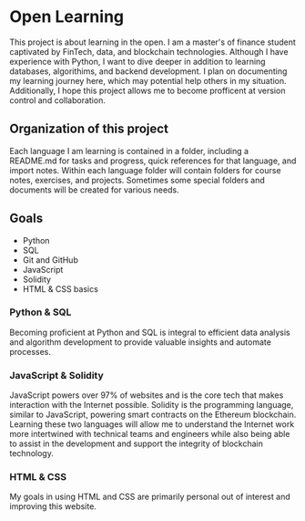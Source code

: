 # Open Learning

This project is about learning in the open. I am a master's of finance student captivated by FinTech, data, and blockchain technologies. Although I have experience with Python, I want to dive deeper in addition to learning databases, algorithims, and backend development. I plan on documenting my learning journey here, which may potential help others in my situation. Additionally, I hope this project allows me to become profficent at version control and collaboration.

## Organization of this project

Each language I am learning is contained in a folder, including a README.md for tasks and progress, quick references for that language, and import notes. Within each language folder will contain folders for course notes, exercises, and projects. Sometimes some special folders and documents will be created for various needs.

## Goals
- Python
- SQL
- Git and GitHub
- JavaScript
- Solidity
- HTML & CSS basics

### Python & SQL
Becoming proficient at Python and SQL is integral to efficient data analysis and algorithm development to provide valuable insights and automate processes.

### JavaScript & Solidity
JavaScript powers over 97% of websites and is the core tech that makes interaction with the Internet possible. Solidity is the programming language, similar to JavaScript, powering smart contracts on the Ethereum blockchain. Learning these two languages will allow me to understand the Internet work more intertwined with technical teams and engineers while also being able to assist in the development and support the integrity of blockchain technology.

### HTML & CSS
My goals in using HTML and CSS are primarily personal out of interest and improving this website.
